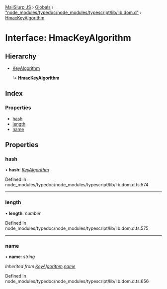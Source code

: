 [MailSlurp JS](../README.md) › [Globals](../globals.md) › ["node_modules/typedoc/node_modules/typescript/lib/lib.dom.d"](../modules/_node_modules_typedoc_node_modules_typescript_lib_lib_dom_d_.md) › [HmacKeyAlgorithm](_node_modules_typedoc_node_modules_typescript_lib_lib_dom_d_.hmackeyalgorithm.md)

# Interface: HmacKeyAlgorithm

## Hierarchy

* [KeyAlgorithm](_node_modules_typedoc_node_modules_typescript_lib_lib_dom_d_.keyalgorithm.md)

  ↳ **HmacKeyAlgorithm**

## Index

### Properties

* [hash](_node_modules_typedoc_node_modules_typescript_lib_lib_dom_d_.hmackeyalgorithm.md#hash)
* [length](_node_modules_typedoc_node_modules_typescript_lib_lib_dom_d_.hmackeyalgorithm.md#length)
* [name](_node_modules_typedoc_node_modules_typescript_lib_lib_dom_d_.hmackeyalgorithm.md#name)

## Properties

###  hash

• **hash**: *[KeyAlgorithm](_node_modules_typedoc_node_modules_typescript_lib_lib_dom_d_.keyalgorithm.md)*

Defined in node_modules/typedoc/node_modules/typescript/lib/lib.dom.d.ts:574

___

###  length

• **length**: *number*

Defined in node_modules/typedoc/node_modules/typescript/lib/lib.dom.d.ts:575

___

###  name

• **name**: *string*

*Inherited from [KeyAlgorithm](_node_modules_typedoc_node_modules_typescript_lib_lib_dom_d_.keyalgorithm.md).[name](_node_modules_typedoc_node_modules_typescript_lib_lib_dom_d_.keyalgorithm.md#name)*

Defined in node_modules/typedoc/node_modules/typescript/lib/lib.dom.d.ts:656
